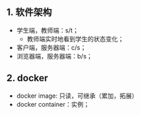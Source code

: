

## 1. 软件架构

- 学生端，教师端：s/t；
    - 教师端实时地看到学生的状态变化；
- 客户端，服务器端：c/s；
- 浏览器端，服务器端：b/s；


## 2. docker

- docker image: 只读，可继承（累加，拓展）
- docker container：实例；

